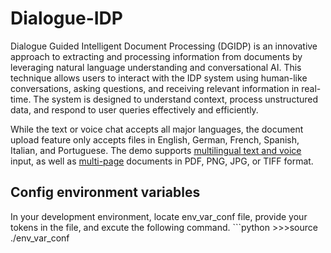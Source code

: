 # Dialogue-IDP

<p>Dialogue Guided Intelligent Document Processing (DGIDP) is an innovative approach to extracting and processing information from documents by leveraging natural language understanding and conversational AI. This technique allows users to interact with the IDP system using human-like conversations, asking questions, and receiving relevant information in real-time. The system is designed to understand context, process unstructured data, and respond to user queries effectively and efficiently.</p> <p>While the text or voice chat accepts all major languages, the document upload feature only accepts files in English, German, French, Spanish, Italian, and Portuguese. The demo supports <u>multilingual text and voice</u> input, as well as <u>multi-page</u> documents in PDF, PNG, JPG, or TIFF format.</p>

## Config environment variables
<p>In your development environment, locate env_var_conf file, provide your tokens in the file, and excute the following command.
```python
>>>source ./env_var_conf

